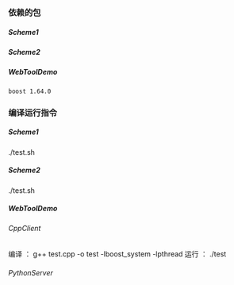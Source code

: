 ### 依赖的包
##### Scheme1
##### Scheme2
##### WebToolDemo
    boost 1.64.0

### 编译运行指令
##### Scheme1
./test.sh
##### Scheme2
./test.sh
##### WebToolDemo
###### CppClient
编译 ： g++ test.cpp -o test -lboost_system -lpthread
运行 ： ./test
###### PythonServer
